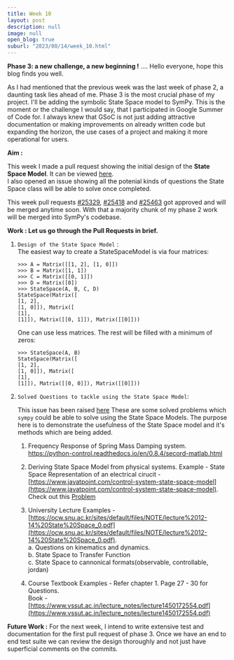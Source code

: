 ```yaml
---
title: Week 10
layout: post
description: null
image: null
open_blog: true
suburl: "2023/08/14/week_10.html"
---
```

**Phase 3: a new challenge, a new beginning !**
.... Hello everyone, hope this blog finds you well.

As I had mentioned that the previous week was the last week of phase 2, a daunting task lies ahead of me. Phase 3 is the most crucial phase of my project. I'll be adding the symbolic State Space model to SymPy. This is the moment or the challenge I would say, that I participated in Google Summer of Code for. I always knew that GSoC is not just adding attractive documentation or making improvements on already written code but expanding the horizon, the use cases of a project and making it more operational for users. 

**Aim :**

This week I made a pull request showing the initial design of the **State Space Model**. It can be viewed [here](https://github.com/sympy/sympy/pull/25473). \
I also opened an issue showing all the potenial kinds of questions the State Space class will be able to solve once completed.

This week pull requests [#25329](https://github.com/sympy/sympy/pull/25329), [#25418](https://github.com/sympy/sympy/pull/25418) and [#25463](https://github.com/sympy/sympy/pull/25463) got approved and will be merged anytime soon. With that a majority chunk of my phase 2 work will be merged into SymPy's codebase. 

**Work : Let us go through the Pull Requests in brief.**
1. `Design of the State Space Model` : \
    The easiest way to create a StateSpaceModel is via four matrices:
    ```
    >>> A = Matrix([[1, 2], [1, 0]])
    >>> B = Matrix([1, 1])
    >>> C = Matrix([[0, 1]])
    >>> D = Matrix([0])
    >>> StateSpace(A, B, C, D)
    StateSpace(Matrix([
    [1, 2],
    [1, 0]]), Matrix([
    [1],
    [1]]), Matrix([[0, 1]]), Matrix([[0]]))
    ```

    One can use less matrices. The rest will be filled with a minimum of zeros:
    ```
    >>> StateSpace(A, B)
    StateSpace(Matrix([
    [1, 2],
    [1, 0]]), Matrix([
    [1],
    [1]]), Matrix([[0, 0]]), Matrix([[0]]))
    ```
2. `Solved Questions to tackle using the State Space Model`:
   
    This issue has been raised [here](https://github.com/sympy/sympy/issues/25502)
       These are some solved problems which `sympy` could be able to solve using the State Space Models. The purpose here is to demonstrate the usefulness of the State Space model and it's methods which are being added.
    
    1. Frequency Response of Spring Mass Damping system.
    https://python-control.readthedocs.io/en/0.8.4/secord-matlab.html
    
    2. Deriving State Space Model from physical systems.
    Example - State Space Representation of an electrical cirucit - [https://www.javatpoint.com/control-system-state-space-model](https://www.javatpoint.com/control-system-state-space-model). \
    Check out this [Problem](https://lpsa.swarthmore.edu/Representations/SysRepSS.html#:~:text=Example%3A%20Direct%20Derivation%20of%20State%20Space%20Model%20(Electrical),-Derive%20a%20state&text=The%20input%20is%20ia%20and%20the%20output%20is%20e2.&text=space%20representation%20becomes-,This%20technique%20does%20not%20always%20easily%20yield%20a%20set%20of,Transfer%20functions%20are%20discussed%20elsewhere.)
    
    3. University Lecture Examples - [https://ocw.snu.ac.kr/sites/default/files/NOTE/lecture%2012-14%20State%20Space_0.pdf](https://ocw.snu.ac.kr/sites/default/files/NOTE/lecture%2012-14%20State%20Space_0.pdf). \
    	a. Questions on kinematics and dynamics. \
    	b. State Space to Transfer Function \
    	c. State Space to cannonical formats(observable, controllable, jordan)
    
    4. Course Textbook Examples - Refer chapter 1. Page 27 - 30 for Questions. \
    Book - [https://www.vssut.ac.in/lecture_notes/lecture1450172554.pdf](https://www.vssut.ac.in/lecture_notes/lecture1450172554.pdf)
	 


**Future Work :**
For the next week, I intend to write extensive test and documentation for the first pull request of phase 3. Once we have an end to end test suite we can review the design thoroughly and not just have superficial comments on the commits.
